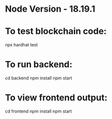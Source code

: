 # Node Version - 18.19.1

# To test blockchain code:
npx hardhat test

# To run backend:
cd backend
npm install
npm start

# To view frontend output:
cd frontend
npm install
npm start
